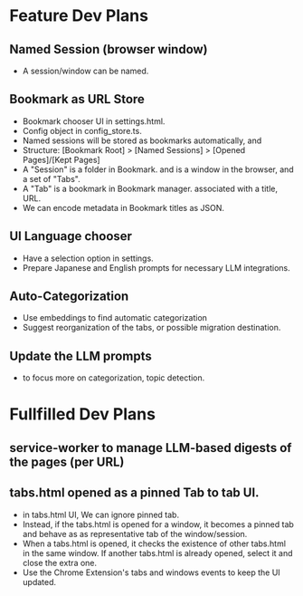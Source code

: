 # Feature Dev Plans

## Named Session (browser window)
* A session/window can be named.


## Bookmark as URL Store
* Bookmark chooser UI in settings.html.
* Config object in config_store.ts.
* Named sessions will be stored as bookmarks automatically, and 
* Structure: [Bookmark Root] > [Named Sessions] > [Opened Pages]/[Kept Pages]
* A "Session" is a folder in Bookmark. and is a window in the browser, and a set of "Tabs".
* A "Tab" is a bookmark in Bookmark manager. associated with a title, URL.
* We can encode metadata in Bookmark titles as JSON.

## UI Language chooser
* Have a selection option in settings.
* Prepare Japanese and English prompts for necessary LLM integrations.

## Auto-Categorization
* Use embeddings to find automatic categorization
* Suggest reorganization of the tabs, or possible migration destination.

## Update the LLM prompts
- to focus more on categorization, topic detection.


# Fullfilled Dev Plans 
## service-worker to manage LLM-based digests of the pages (per URL)

## tabs.html opened as a pinned Tab to tab UI.
* in tabs.html UI, We can ignore pinned tab.
* Instead, if the tabs.html is opened for a window, it becomes a pinned tab and behave as as representative tab of the window/session.
* When a tabs.html is opened, it checks the existence of other tabs.html in the same window. If another tabs.html is already opened, select it and close the extra one.
* Use the Chrome Extension's tabs and windows events to keep the UI updated.
